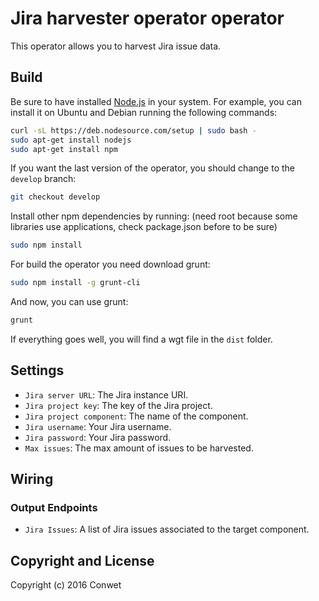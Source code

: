 Jira harvester operator operator
======================

This operator allows you to harvest Jira issue data.

Build
-----

Be sure to have installed [Node.js](http://node.js) in your system. For example, you can install it on Ubuntu and Debian running the following commands:

```bash
curl -sL https://deb.nodesource.com/setup | sudo bash -
sudo apt-get install nodejs
sudo apt-get install npm
```

If you want the last version of the operator, you should change to the `develop` branch:

```bash
git checkout develop
```

Install other npm dependencies by running: (need root because some libraries use applications, check package.json before to be sure)

```bash
sudo npm install
```

For build the operator you need download grunt:

```bash
sudo npm install -g grunt-cli
```

And now, you can use grunt:

```bash
grunt
```

If everything goes well, you will find a wgt file in the `dist` folder.

## Settings

- `Jira server URL`: The Jira instance URI.
- `Jira project key`: The key of the Jira project.
- `Jira project component`:  The name of the component.
- `Jira username`: Your Jira username.
- `Jira password`: Your Jira password.
- `Max issues`: The max amount of issues to be harvested.

## Wiring

### Output Endpoints

- `Jira Issues`: A list of Jira issues associated to the target component.

## Copyright and License

Copyright (c) 2016 Conwet
